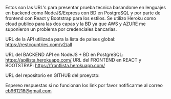 Estos son las URL's para presentar prueba tecnica basandome en lenguajes en backend como NodeJS/Express con BD en PostgreSQL y por parte de frontend con React y Bootstrap para los estilos. Se utilizo Heroku como cloud publico para las dos capas y la BD ya que AWS y AZURE me suponieron un problema por credenciales bancarias.

URL de la API utilizada para la lista de paises global: https://restcountries.com/v2/all

URL del BACKEND API en NodeJS + BD en PostgreSQL: https://apilista.herokuapp.com/
URL del FRONTEND en REACT y BOOTSTRAP: https://frontlista.herokuapp.com/

URL del repositorio en GITHUB del proeycto:

Espereo respuestas si no funcionan los link por favor notificarme al correo cb961218@gmail.com